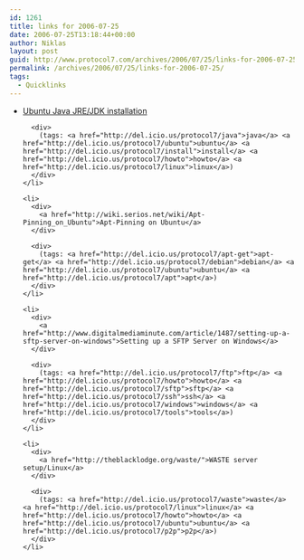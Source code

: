 ```yaml
---
id: 1261
title: links for 2006-07-25
date: 2006-07-25T13:18:44+00:00
author: Niklas
layout: post
guid: http://www.protocol7.com/archives/2006/07/25/links-for-2006-07-25/
permalink: /archives/2006/07/25/links-for-2006-07-25/
tags:
  - Quicklinks
---
```

<div class='microid-dd8384756b0ef1752a6ecfc71bdd9def4c50dacc'>
  <ul>
    <li>
      <div>
        <a href="http://wiki.serios.net/wiki/Ubuntu_Java_JRE/JDK_installation">Ubuntu Java JRE/JDK installation</a>
      </div>
      
      <div>
        (tags: <a href="http://del.icio.us/protocol7/java">java</a> <a href="http://del.icio.us/protocol7/ubuntu">ubuntu</a> <a href="http://del.icio.us/protocol7/install">install</a> <a href="http://del.icio.us/protocol7/howto">howto</a> <a href="http://del.icio.us/protocol7/linux">linux</a>)
      </div>
    </li>
    
    <li>
      <div>
        <a href="http://wiki.serios.net/wiki/Apt-Pinning_on_Ubuntu">Apt-Pinning on Ubuntu</a>
      </div>
      
      <div>
        (tags: <a href="http://del.icio.us/protocol7/apt-get">apt-get</a> <a href="http://del.icio.us/protocol7/debian">debian</a> <a href="http://del.icio.us/protocol7/ubuntu">ubuntu</a> <a href="http://del.icio.us/protocol7/apt">apt</a>)
      </div>
    </li>
    
    <li>
      <div>
        <a href="http://www.digitalmediaminute.com/article/1487/setting-up-a-sftp-server-on-windows">Setting up a SFTP Server on Windows</a>
      </div>
      
      <div>
        (tags: <a href="http://del.icio.us/protocol7/ftp">ftp</a> <a href="http://del.icio.us/protocol7/howto">howto</a> <a href="http://del.icio.us/protocol7/sftp">sftp</a> <a href="http://del.icio.us/protocol7/ssh">ssh</a> <a href="http://del.icio.us/protocol7/windows">windows</a> <a href="http://del.icio.us/protocol7/tools">tools</a>)
      </div>
    </li>
    
    <li>
      <div>
        <a href="http://theblacklodge.org/waste/">WASTE server setup/Linux</a>
      </div>
      
      <div>
        (tags: <a href="http://del.icio.us/protocol7/waste">waste</a> <a href="http://del.icio.us/protocol7/linux">linux</a> <a href="http://del.icio.us/protocol7/howto">howto</a> <a href="http://del.icio.us/protocol7/ubuntu">ubuntu</a> <a href="http://del.icio.us/protocol7/p2p">p2p</a>)
      </div>
    </li>
  </ul>
</div>